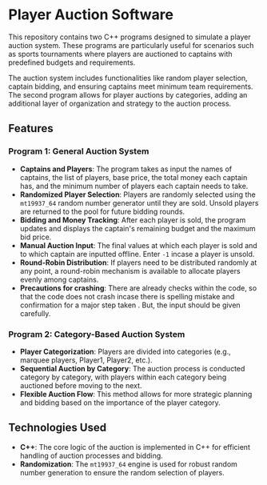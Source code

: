 # Player Auction Software

This repository contains two C++ programs designed to simulate a player auction system. These programs are particularly useful for scenarios such as sports tournaments where players are auctioned to captains with predefined budgets and requirements. 

The auction system includes functionalities like random player selection, captain bidding, and ensuring captains meet minimum team requirements. The second program allows for player auctions by categories, adding an additional layer of organization and strategy to the auction process.

## Features

### Program 1: General Auction System
- **Captains and Players**: The program takes as input the names of captains, the list of players, base price, the total money each captain has, and the minimum number of players each captain needs to take.
- **Randomized Player Selection**: Players are randomly selected using the `mt19937_64` random number generator until they are sold. Unsold players are returned to the pool for future bidding rounds. 
- **Bidding and Money Tracking**: After each player is sold, the program updates and displays the captain's remaining budget and the maximum bid price.
- **Manual Auction Input**: The final values at which each player is sold and to which captain are inputted offline. Enter `-1` incase a player is unsold.
- **Round-Robin Distribution**: If players need to be distributed randomly at any point, a round-robin mechanism is available to allocate players evenly among captains.
- **Precautions for crashing**: There are already checks within the code, so that the code does not crash incase there is spelling mistake and confirmation for a major step taken . But, the input should be given carefully.

### Program 2: Category-Based Auction System
- **Player Categorization**: Players are divided into categories (e.g., marquee players, Player1, Player2, etc.).
- **Sequential Auction by Category**: The auction process is conducted category by category, with players within each category being auctioned before moving to the next.
- **Flexible Auction Flow**: This method allows for more strategic planning and bidding based on the importance of the player category.

## Technologies Used
- **C++**: The core logic of the auction is implemented in C++ for efficient handling of auction processes and bidding.
- **Randomization**: The `mt19937_64` engine is used for robust random number generation to ensure the random selection of players.
